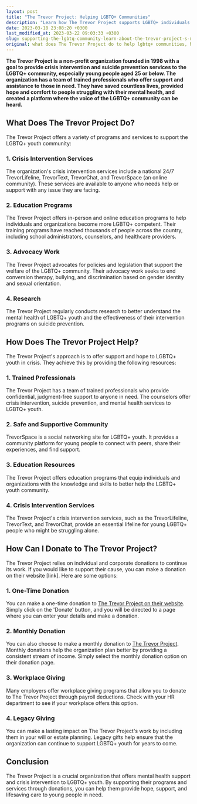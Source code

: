 ```yaml
---
layout: post
title: "The Trevor Project: Helping LGBTQ+ Communities"
description: "Learn how The Trevor Project supports LGBTQ+ individuals in crisis through various programs and services. Donate now and help make a difference in their lives."
date: 2023-03-18 23:08:20 +0300
last_modified_at: 2023-03-22 09:03:33 +0300
slug: supporting-the-lgbtq-community-learn-about-the-trevor-project-s-mission-and-how-to-donate
original: what does The Trevor Project do to help lgbtq+ communities, how do they do it, how can i donate?
---
```

**The Trevor Project is a non-profit organization founded in 1998 with a goal to provide crisis intervention and suicide prevention services to the LGBTQ+ community, especially young people aged 25 or below. The organization has a team of trained professionals who offer support and assistance to those in need. They have saved countless lives, provided hope and comfort to people struggling with their mental health, and created a platform where the voice of the LGBTQ+ community can be heard.**

## What Does The Trevor Project Do?

The Trevor Project offers a variety of programs and services to support the LGBTQ+ youth community:

### 1\. Crisis Intervention Services

The organization's crisis intervention services include a national 24/7 TrevorLifeline, TrevorText, TrevorChat, and TrevorSpace (an online community). These services are available to anyone who needs help or support with any issue they are facing.

### 2\. Education Programs

The Trevor Project offers in-person and online education programs to help individuals and organizations become more LGBTQ+ competent. Their training programs have reached thousands of people across the country, including school administrators, counselors, and healthcare providers.

### 3\. Advocacy Work

The Trevor Project advocates for policies and legislation that support the welfare of the LGBTQ+ community. Their advocacy work seeks to end conversion therapy, bullying, and discrimination based on gender identity and sexual orientation.

### 4\. Research

The Trevor Project regularly conducts research to better understand the mental health of LGBTQ+ youth and the effectiveness of their intervention programs on suicide prevention.

## How Does The Trevor Project Help?

The Trevor Project's approach is to offer support and hope to LGBTQ+ youth in crisis. They achieve this by providing the following resources:

### 1\. Trained Professionals

The Trevor Project has a team of trained professionals who provide confidential, judgment-free support to anyone in need. The counselors offer crisis intervention, suicide prevention, and mental health services to LGBTQ+ youth.

### 2\. Safe and Supportive Community

TrevorSpace is a social networking site for LGBTQ+ youth. It provides a community platform for young people to connect with peers, share their experiences, and find support.

### 3\. Education Resources

The Trevor Project offers education programs that equip individuals and organizations with the knowledge and skills to better help the LGBTQ+ youth community.

### 4\. Crisis Intervention Services

The Trevor Project's crisis intervention services, such as the TrevorLifeline, TrevorText, and TrevorChat, provide an essential lifeline for young LGBTQ+ people who might be struggling alone.

## How Can I Donate to The Trevor Project?

The Trevor Project relies on individual and corporate donations to continue its work. If you would like to support their cause, you can make a donation on their website [link]. Here are some options:

### 1\. One\-Time Donation

You can make a one-time donation to [The Trevor Project on their website](https://www.thetrevorproject.org/). Simply click on the 'Donate' button, and you will be directed to a page where you can enter your details and make a donation.

### 2\. Monthly Donation

You can also choose to make a monthly donation to [The Trevor Project](https://www.thetrevorproject.org/). Monthly donations help the organization plan better by providing a consistent stream of income. Simply select the monthly donation option on their donation page.

### 3\. Workplace Giving

Many employers offer workplace giving programs that allow you to donate to The Trevor Project through payroll deductions. Check with your HR department to see if your workplace offers this option.

### 4\. Legacy Giving

You can make a lasting impact on The Trevor Project's work by including them in your will or estate planning. Legacy gifts help ensure that the organization can continue to support LGBTQ+ youth for years to come.

## Conclusion

The Trevor Project is a crucial organization that offers mental health support and crisis intervention to LGBTQ+ youth. By supporting their programs and services through donations, you can help them provide hope, support, and lifesaving care to young people in need.